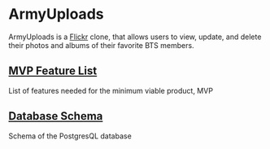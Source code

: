 # ArmyUploads

ArmyUploads is a [Flickr](https://www.flickr.com/) clone, that allows users to view, update, and delete their photos and albums of their favorite BTS members.

## [MVP Feature List](https://github.com/sonwuana1/ArmyUploads/wiki/MVP-Feature-List)

List of features needed for the minimum viable product, MVP

## [Database Schema](https://github.com/sonwuana1/ArmyUploads/wiki/Database-Schema)

Schema of the PostgresQL database

